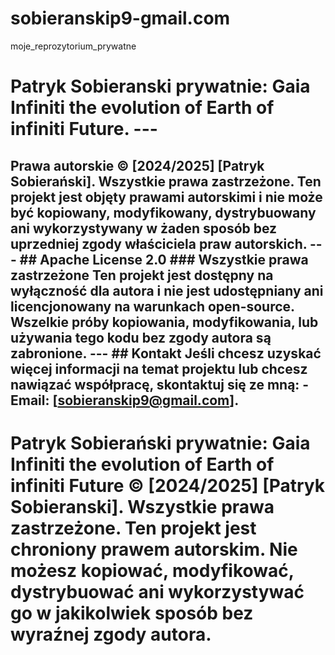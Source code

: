 # sobieranskip9-gmail.com
moje_reprozytorium_prywatne

# Patryk Sobieranski prywatnie: Gaia Infiniti the evolution of Earth of infiniti Future. ---

 ## Prawa autorskie © [2024/2025] [Patryk Sobierański]. Wszystkie prawa zastrzeżone. Ten projekt jest objęty prawami autorskimi i nie może być kopiowany, modyfikowany, dystrybuowany ani wykorzystywany w żaden sposób bez uprzedniej zgody właściciela praw autorskich. --- ## Apache License 2.0 ### Wszystkie prawa zastrzeżone Ten projekt jest dostępny **na wyłączność** dla autora i nie jest udostępniany ani licencjonowany na warunkach open-source. Wszelkie próby kopiowania, modyfikowania, lub używania tego kodu bez zgody autora są zabronione. --- ## Kontakt Jeśli chcesz uzyskać więcej informacji na temat projektu lub chcesz nawiązać współpracę, skontaktuj się ze mną: - Email: [sobieranskip9@gmail.com].

# Patryk Sobierański prywatnie: Gaia Infiniti the evolution of Earth of infiniti Future © [2024/2025] [Patryk Sobieranski]. Wszystkie prawa zastrzeżone. Ten projekt jest chroniony prawem autorskim. Nie możesz kopiować, modyfikować, dystrybuować ani wykorzystywać go w jakikolwiek sposób bez wyraźnej zgody autora.

